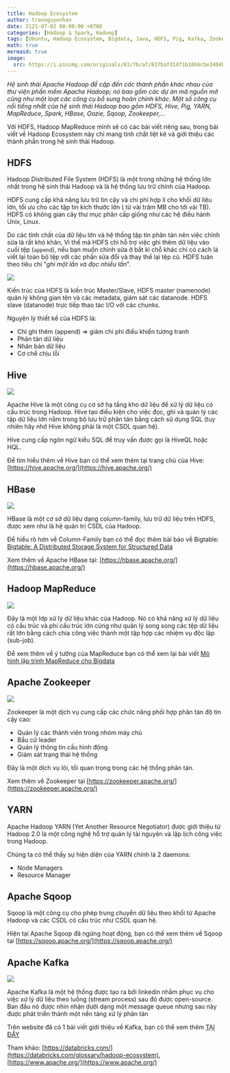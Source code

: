 ```yaml
---
title: Hadoop Ecosystem
author: trannguyenhan
date: 2121-07-02 08:00:00 +0700
categories: [Hadoop & Spark, Hadoop]
tags: [Ubuntu, Hadoop Ecosystem, Bigdata, Java, HDFS, Pig, Kafka, Zookeeper, Hive, HBase, Sqoop]
math: true
mermaid: true
image:
  src: https://i.pinimg.com/originals/83/7b/af/837bafd1df1b18b6cbe3404b697c2559.jpg
---
```

*Hệ sinh thái Apache Hadoop đề cập đến các thành phần khác nhau của thư viện phần mềm Apache Hadoop; nó bao gồm các dự án mã nguồn mở cũng như một loạt các công cụ bổ sung hoàn chỉnh khác. Một số công cụ nổi tiếng nhất của hệ sinh thái Hadoop bao gồm HDFS, Hive, Pig, YARN, MapReduce, Spark, HBase, Oozie, Sqoop, Zookeeper,...* 

Với HDFS, Hadoop MapReduce mình sẽ có các bài viết riêng sau, trong bài viết về Hadoop Ecosystem này chỉ mang tính chất liệt kê và giới thiệu các thành phần trong hệ sinh thái Hadoop. 

## HDFS 
Hadoop Distributed File System (HDFS) là một trong những hệ thống lớn nhất trong hệ sinh thái Hadoop và là hệ thống lưu trữ chính của Hadoop.

HDFS cung cấp khả năng lưu trữ tin cậy và chi phí hợp lí cho khối dữ liệu lớn, tối ưu cho các tập tin kích thước lớn ( từ vài trăm MB cho tới vài TB). HDFS có không gian cây thư mục phân cấp giống như các hệ điều hành Unix, Linux.

Do các tính chất của dữ liệu lớn và hệ thống tập tin phân tán nên việc chỉnh sửa là rất khó khăn, Vì thế mà HDFS chỉ hỗ trợ việc ghi thêm dữ liệu vào cuối tệp (`append`), nếu bạn muốn chỉnh sửa ở bất kì chỗ khác chỉ có cách là viết lại toàn bộ tệp với các phần sửa đổi và thay thế lại tệp cũ. HDFS tuân theo tiêu chí "*ghi một lần và đọc nhiều lần*".

![](https://i.pinimg.com/originals/c6/c3/1a/c6c31aa5f418ab6ac2f4122ba3f4db3b.jpg)

Kiến trúc của HDFS là kiến trúc Master/Slave, HDFS master (namenode) quản lý không gian tên và các metadata, giám sát các datanode. HDFS slave (datanode) trực tiếp thao tác I/O với các chunks.

Nguyên lý thiết kế của HDFS là: 
- Chỉ ghi thêm (append) => giảm chi phí điều khiển tương tranh
- Phân tán dữ liệu
- Nhân bản dữ liệu
- Cơ chế chịu lỗi

## Hive

![](https://i.pinimg.com/originals/ee/83/49/ee8349d0a2166192988ecc3854924f18.jpg)

Apache Hive là một công cụ cơ sở hạ tầng kho dữ liệu để xử lý dữ liệu có cấu trúc trong Hadoop. Hive tạo điều kiện cho việc đọc, ghi và quản lý các tập dữ liệu lớn nằm trong bộ lưu trữ phân tán bằng cách sử dụng SQL (tuy nhiên hãy nhớ Hive không phải là một CSDL quan hệ).

Hive cung cấp ngôn ngữ kiểu SQL để truy vấn được gọi là HiveQL hoặc HQL.

Để tìm hiểu thêm về Hive bạn có thể xem thêm tại trang chủ của Hive: [https://hive.apache.org/](https://hive.apache.org/)

## HBase

![](https://i.pinimg.com/originals/7f/c8/e1/7fc8e11bdfe3534fa26303a44dcf2d5f.jpg)

HBase là một cơ sở dữ liệu dạng column-family, lưu trữ dữ liệu trên HDFS, được xem như là hệ quản trị CSDL của Hadoop.

Để hiểu rõ hơn về Column-Family bạn có thể đọc thêm bài báo về Bigtable: [Bigtable: A Distributed Storage System for Structured Data](https://github.com/demanejar/download-folder/blob/main/chang.pdf)

Xem thêm về Apache HBase tại: [https://hbase.apache.org/](https://hbase.apache.org/)

## Hadoop MapReduce

![](https://i.pinimg.com/originals/f3/b8/a4/f3b8a4c9127a93eb012a84709efc18ac.jpg)

Đây là một lớp xử lý dữ liệu khác của Hadoop. Nó có khả năng xử lý dữ liệu có cấu trúc và phi cấu trúc lớn cũng như quản lý song song các tệp dữ liệu rất lớn bằng cách chia công việc thành một tập hợp các nhiệm vụ độc lập (sub-job).

Để xem thêm về ý tưởng của MapReduce bạn có thể xem lại bài viết [Mô hình lập trình MapReduce cho Bigdata](https://demanejar.github.io/posts/mapreduce-programming-model/)

## Apache Zookeeper

![](https://i.pinimg.com/originals/5a/bd/12/5abd12b8e7b13606c6fd13266c52a008.jpg)

Zookeeper là một dịch vụ cung cấp các chức năng phối hợp phân tán độ tin cậy cao: 
- Quản lý các thành viên trong nhóm máy chủ 
- Bầu cử leader
- Quản lý thông tin cấu hình động 
- Giám sát trạng thái hệ thống

Đây là một dịch vụ lõi, tối quan trọng trong các hệ thống phân tán. 

Xem thêm về Zookeeper tại [https://zookeeper.apache.org/](https://zookeeper.apache.org/)

## YARN
Apache Hadoop YARN (Yet Another Resource Negotiator) được giới thiệu từ Hadoop 2.0 là một công nghệ hỗ trợ quản lý tài nguyên và lập lịch công việc trong Hadoop.

Chúng ta có thể thấy sự hiện diện của YARN chính là 2 daemons: 
- Node Managers
- Resource Manager

## Apache Sqoop
Sqoop là một công cụ cho phép trung chuyển dữ liệu theo khối từ Apache Hadoop và các CSDL có cấu trúc như CSDL quan hệ.

Hiện tại Apache Sqoop đã ngừng hoạt động, bạn có thể xem thêm về Sqoop tại [https://sqoop.apache.org/](https://sqoop.apache.org/)

## Apache Kafka

![](https://i.pinimg.com/originals/a9/00/50/a90050c575892a8f6cdc59180cfa5f1c.jpg)

Apache Kafka là một hệ thống được tạo ra bởi linkedin nhằm phục vụ cho việc xử lý dữ liệu theo luồng (stream process) sau đó được open-source. Ban đầu nó được nhìn nhận dưới dạng một message queue nhưng sau này được phát triển thành một nền tảng xử lý phân tán

Trên website đã có 1 bài viết giới thiệu về Kafka, bạn có thể xem thêm [TẠI ĐÂY](https://demanejar.github.io/posts/Kafka-In-Depth/)

Tham khảo: [https://databricks.com/](https://databricks.com/glossary/hadoop-ecosystem), [https://www.apache.org/](https://www.apache.org/)
